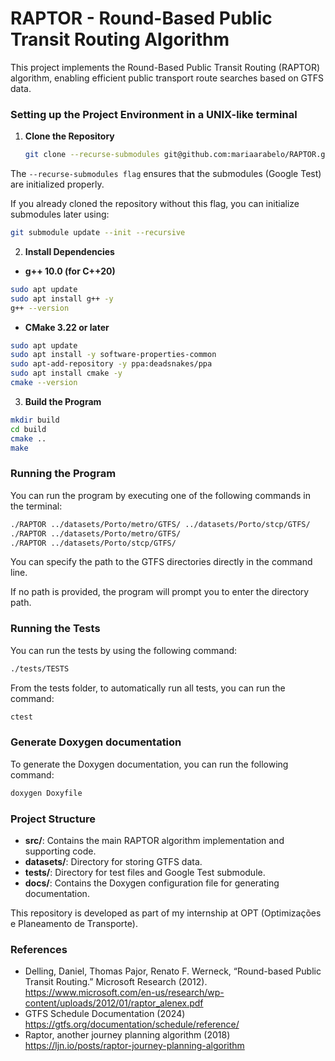 # RAPTOR - Round-Based Public Transit Routing Algorithm
This project implements the Round-Based Public Transit Routing (RAPTOR) algorithm, 
enabling efficient public transport route searches based on GTFS data.

### Setting up the Project Environment in a UNIX-like terminal
1. **Clone the Repository**
    ```bash 
    git clone --recurse-submodules git@github.com:mariaarabelo/RAPTOR.git
    ```

The ``--recurse-submodules flag`` ensures that the submodules (Google Test) are initialized properly. 
    
If you already cloned the repository without this flag, you can initialize submodules later using:
    
```bash 
git submodule update --init --recursive
```
    
2. **Install Dependencies**
 - **g++ 10.0 (for C++20)**

```bash 
sudo apt update
sudo apt install g++ -y
g++ --version
```
 - **CMake 3.22 or later**

```bash 
sudo apt update
sudo apt install -y software-properties-common
sudo apt-add-repository -y ppa:deadsnakes/ppa
sudo apt install cmake -y
cmake --version
```

3. **Build the Program**

```bash
mkdir build
cd build
cmake ..
make
```

### Running the Program

You can run the program by executing one of the following commands in the terminal:

```bash
./RAPTOR ../datasets/Porto/metro/GTFS/ ../datasets/Porto/stcp/GTFS/
./RAPTOR ../datasets/Porto/metro/GTFS/
./RAPTOR ../datasets/Porto/stcp/GTFS/
```

You can specify the path to the GTFS directories directly in the command line.

If no path is provided, the program will prompt you to enter the directory path.

### Running the Tests
You can run the tests by using the following command:

```bash
./tests/TESTS
```

From the tests folder, to automatically run all tests, you can run the command:

```bash 
ctest
```
### Generate Doxygen documentation
To generate the Doxygen documentation, you can run the following command:

```bash
doxygen Doxyfile
```

### Project Structure
- **src/**: Contains the main RAPTOR algorithm implementation and supporting code.
- **datasets/**: Directory for storing GTFS data.
- **tests/**: Directory for test files and Google Test submodule.
- **docs/**: Contains the Doxygen configuration file for generating documentation.

This repository is developed as part of my internship at OPT (Optimizações e Planeamento de Transporte). 

### References
- Delling, Daniel, Thomas Pajor, Renato F. Werneck, “Round-based Public Transit Routing.” Microsoft Research (2012). https://www.microsoft.com/en-us/research/wp-content/uploads/2012/01/raptor_alenex.pdf
- GTFS Schedule Documentation (2024) https://gtfs.org/documentation/schedule/reference/
- Raptor, another journey planning algorithm (2018) https://ljn.io/posts/raptor-journey-planning-algorithm
